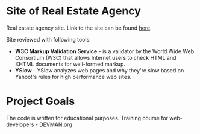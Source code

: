 # Site of Real Estate Agency

Real estate agency site. Link to the site can be found [here](https://ruslan-k.github.io/21_valid_markup/).

Site reviewed with following tools:
- **W3C Markup Validation Service** - is a validator by the World Wide Web Consortium (W3C) that allows Internet users to check HTML and XHTML documents for well-formed markup.
- **YSlow** - YSlow analyzes web pages and why they're slow based on Yahoo!'s rules for high performance web sites.

# Project Goals

The code is written for educational purposes. Training course for web-developers - [DEVMAN.org](https://devman.org)
